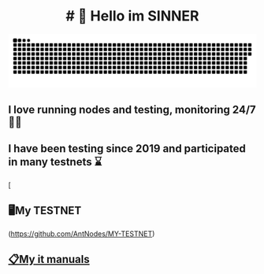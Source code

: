 <h1 align="center"># 👋 Hello im SINNER </h1>
</p>

<p align="center">
<img width="600" src="https://github.com/AntNodes/assets/blob/main/github-snake.svg" alt="snake"/>
</p>

## I love running nodes and testing, monitoring 24/7 👨‍💻

## I have been testing since 2019 and participated in many testnets ⌛

[<h2>🖥My TESTNET</h2>(https://github.com/AntNodes/MY-TESTNET)

[<h2>📋My it manuals]()

</p>
